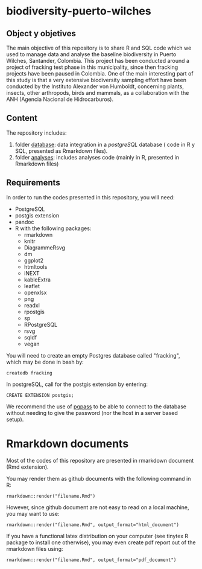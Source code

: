 # biodiversity-puerto-wilches

## Object y objetives

The main objective of this repository is to share R and SQL code which we used to manage data and analyse the baseline biodiversity in Puerto Wilches, Santander, Colombia.
This project has been conducted around a project of fracking test phase in this municipality, since then fracking projects have been paused in Colombia.
One of the main interesting part of this study is that a very extensive biodiversity sampling effort have been conducted by the Instituto Alexander von Humboldt, concerning plants, insects, other arthropods, birds and mammals, as a collaboration with the ANH (Agencia Nacional de Hidrocarburos).

## Content

The repository includes:

1. folder [database](./database): data integration in a *postgreSQL* database ( code in R y SQL, presented as Rmarkdown files). 
2. folder [analyses](.analyses): includes analyses code (mainly in R, presented in Rmarkdown files)

## Requirements

In order to run the codes presented in this repository, you will need:

* PostgreSQL
* postgis extension
* pandoc
* R with the following packages:
   + rmarkdown
   + knitr
   + DiagrammeRsvg
   + dm
   + ggplot2
   + htmltools
   + iNEXT
   + kableExtra
   + leaflet
   + openxlsx
   + png
   + readxl
   + rpostgis
   + sp
   + RPostgreSQL
   + rsvg
   + sqldf
   + vegan

You will need to create an empty Postgres database called "fracking", which may be done in bash by:

```
createdb fracking
```

In postgreSQL, call for the postgis extension by entering:

```
CREATE EXTENSION postgis;
```

We recommend the use of [pgpass](https://www.postgresql.org/docs/current/libpq-pgpass.html) to be able to connect to the database without needing to give the password (nor the host in a server based setup).

# Rmarkdown documents

Most of the codes of this repository are presented in rmarkdown document (Rmd extension).

You may render them as github documents with the following command in R:

```
rmarkdown::render("filename.Rmd")
```

However, since github document are not easy to read on a local machine, you may want to use:

```
rmarkdown::render("filename.Rmd", output_format="html_document")
```

If you have a functional latex distribution on your computer (see tinytex R package to install one otherwise), you may even create pdf report out of the rmarkdown files using:

```
rmarkdown::render("filename.Rmd", output_format="pdf_document")
```


